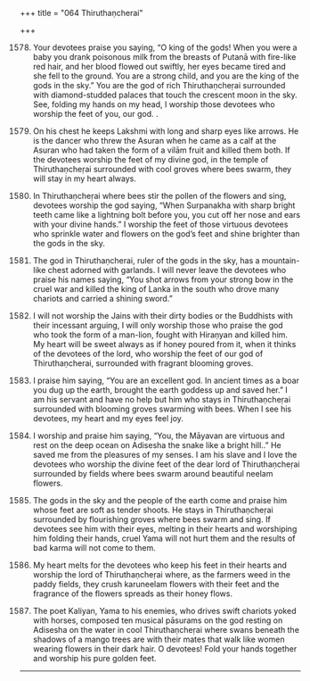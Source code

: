 +++
title = "064 Thiruthaṇcherai"

+++

1578. Your devotees praise you saying,
      “O king of the gods!
      When you were a baby you drank poisonous milk
      from the breasts of Putanā with fire-like red hair,
      and her blood flowed out swiftly,
      her eyes became tired and she fell to the ground.
      You are a strong child,
      and you are the king of the gods in the sky.”
      You are the god of rich Thiruthaṇcheṛai
      surrounded with diamond-studded palaces
      that touch the crescent moon in the sky.
      See, folding my hands on my head, I worship
      those devotees who worship the feet of you, our god.
      .
1579. On his chest he keeps Lakshmi with long and sharp eyes like arrows.
      He is the dancer who threw the Asuran when he came as a calf
      at the Asuran who had taken the form of a vilām fruit
      and killed them both.
      If the devotees worship the feet of my divine god,
      in the temple of Thiruthaṇcheṛai
      surrounded with cool groves where bees swarm,
      they will stay in my heart always.

1580. In Thiruthaṇcheṛai where bees stir the pollen
      of the flowers and sing,
      devotees worship the god saying,
      “When Surpanakha with sharp bright teeth
      came like a lightning bolt before you,
      you cut off her nose and ears with your divine hands.”
      I worship the feet of those virtuous devotees
      who sprinkle water and flowers on the god’s feet
      and shine brighter than the gods in the sky.

1581. The god in Thiruthaṇcherai, ruler of the gods in the sky,
      has a mountain-like chest adorned with garlands.
      I will never leave the devotees who praise his names
      saying, “You shot arrows from your strong bow in the cruel war
      and killed the king of Lanka in the south
      who drove many chariots and carried a shining sword.”

1582. I will not worship the Jains with their dirty bodies
      or the Buddhists with their incessant arguing,
      I will only worship those who praise the god
      who took the form of a man-lion, fought with Hiraṇyan and killed him.
      My heart will be sweet always as if honey poured from it,
      when it thinks of the devotees of the lord,
      who worship the feet of our god of Thiruthaṇcherai,
      surrounded with fragrant blooming groves.

1583. I praise him saying, “You are an excellent god.
      In ancient times as a boar you dug up the earth,
      brought the earth goddess up and saved her.”
      I am his servant and have no help but him
      who stays in Thiruthaṇcheṛai
      surrounded with blooming groves swarming with bees.
      When I see his devotees, my heart and my eyes feel joy.

1584. I worship and praise him saying,
      “You, the Māyavan are virtuous
      and rest on the deep ocean on Adisesha the snake like a bright hill..”
      He saved me from the pleasures of my senses.
      I am his slave and I love the devotees who worship the divine feet
      of the dear lord of Thiruthaṇcheṛai surrounded by fields
      where bees swarm around beautiful neelam flowers.

1585. The gods in the sky and the people of the earth
      come and praise him whose feet are soft as tender shoots.
      He stays in Thiruthaṇcheṛai
      surrounded by flourishing groves where bees swarm and sing.
      If devotees see him with their eyes, melting in their hearts
      and worshiping him folding their hands,
      cruel Yama will not hurt them
      and the results of bad karma will not come to them.

1586. My heart melts for the devotees
      who keep his feet in their hearts
      and worship the lord of Thiruthaṇcheṛai
      where, as the farmers weed in the paddy fields,
      they crush karuneelam flowers with their feet
      and the fragrance of the flowers spreads as their honey flows.

1587. The poet Kaliyan, Yama to his enemies,
      who drives swift chariots yoked with horses,
      composed ten musical pāsurams on the god
      resting on Adisesha on the water in cool Thiruthaṇcheṛai
      where swans beneath the shadows of a mango trees
      are with their mates that walk like women
      wearing flowers in their dark hair.
      O devotees! Fold your hands together
      and worship his pure golden feet.
----------
